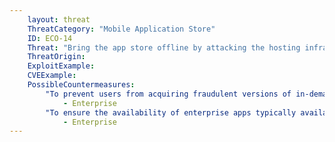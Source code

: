 ```yaml
---
    layout: threat
    ThreatCategory: "Mobile Application Store"
    ID: ECO-14
    Threat: "Bring the app store offline by attacking the hosting infrastructure"
    ThreatOrigin:
    ExploitExample:
    CVEExample:
    PossibleCountermeasures:
        "To prevent users from acquiring fraudulent versions of in-demand legitimate apps that are typically available from authorized app stores, prohibit side-loading or installing apps from unauthorized app stores":
            - Enterprise
        "To ensure the availability of enterprise apps typically available from official app stores (e.g., Google Play), create a locally controlled repository of an application store such as F-Droid [^158]":
            - Enterprise
---
```

